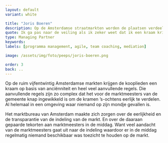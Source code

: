 ```yaml
---
layout: default
variant: white

title: "Joris Boeren"
description: Op de Amsterdamse straatmarkten worden de plaatsen verdeeld op basis van heel veel regels. Maar gaat dit wel eerlijk en transparant? En kost het niet teveel tijd? Tiltshift organiseerde digitale innovatie op de straatmarkten van Amsterdam.
quote: Ik ga pas naar de veiling als ik zeker weet dat ik een kraam krijg.
type: Managing Partner
keywords:
labels: [programma management, agile, team coaching, mediation]

image: /assets/img/foto/peeps/joris-boeren.png

order: 3
back: ..
---
```

Op de ruim vijfentwintig Amsterdamse markten krijgen de kooplieden een kraam op basis van anciënniteit en heel veel aanvullende regels. Die aanvullende regels zijn zo complex dat het voor de marktmeesters van de gemeente knap ingewikkeld is om de kramen ’s-ochtens eerlijk te verdelen. Al helemaal in een omgeving waar niemand op zijn mondje gevallen is.

Het marktbureau van Amsterdam maakte zich zorgen over de eerlijkheid en de transparantie van de indeling van de markt. En over de daaraan gepaarde tekorten aan marktmeesters in de middag. Want veel aandacht van de marktmeesters gaat uit naar de indeling waardoor er in de middag regelmatig niemand beschikbaar was toezicht te houden op de markt.